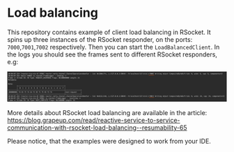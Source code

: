 # Load balancing

This repository contains example of client load balancing in RSocket. It spins up three instances of the RSocket responder, 
on the ports: `7000`,`7001`,`7002` respectively. Then you can start the `LoadBalancedClient`. In the logs you should see 
the frames sent to different RSocket responders, e.g:

![Alt text](img/load-balancer-logs.png?raw=true "Load balancer")


More details about RSocket load balancing are available in the article: https://blog.grapeup.com/read/reactive-service-to-service-communication-with-rsocket-load-balancing--resumability-65

Please notice, that the examples were designed to work from your IDE.
